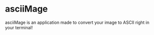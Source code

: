 # asciiMage

asciiMage is an application made to convert your image to ASCII right in your terminal!
